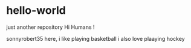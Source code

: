 # hello-world 
just another repository
Hi Humans !

sonnyrobert35 here, i like playing basketball
i also love plaaying hockey
